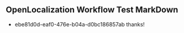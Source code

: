 ## OpenLocalization Workflow Test MarkDown
* ebe81d0d-eaf0-476e-b04a-d0bc186857ab thanks!

<!--HONumber=Aug16_HO4-->


